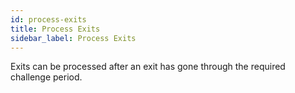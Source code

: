 ```yaml
---
id: process-exits
title: Process Exits
sidebar_label: Process Exits
---
```


Exits can be processed after an exit has gone through the required challenge period. 